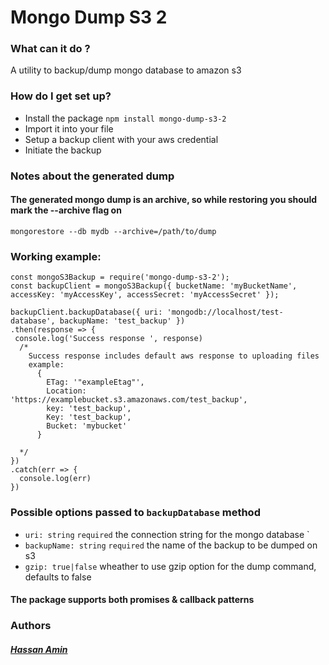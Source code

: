 # Mongo Dump S3 2

### What can it do ?
A utility to backup/dump mongo database to amazon s3
### How do I get set up?
- Install the package
 `npm install mongo-dump-s3-2`
- Import it into your file
- Setup a backup client with your aws credential
- Initiate the backup

### Notes about the generated dump
#### The generated mongo dump is an archive, so while restoring you should mark the --archive flag on
`mongorestore --db mydb --archive=/path/to/dump`
### Working example:

  ```
  const mongoS3Backup = require('mongo-dump-s3-2');
  const backupClient = mongoS3Backup({ bucketName: 'myBucketName', accessKey: 'myAccessKey', accessSecret: 'myAccessSecret' });

  backupClient.backupDatabase({ uri: 'mongodb://localhost/test-database', backupName: 'test_backup' })
  .then(response => {
   console.log('Success response ', response)
    /*
      Success response includes default aws response to uploading files
      example: 
        { 
          ETag: '"exampleEtag"',
          Location: 'https://examplebucket.s3.amazonaws.com/test_backup',
          key: 'test_backup',
          Key: 'test_backup',
          Bucket: 'mybucket' 
        }

    */
  })
  .catch(err => {
    console.log(err)
  })
  ```
### Possible options passed to `backupDatabase` method
- `uri: string` `required` the connection string for the mongo database `
- `backupName: string` `required` the name of the backup to be dumped on s3
- `gzip: true|false` wheather to use gzip option for the dump command, defaults to false
#### The package supports both promises & callback patterns

### Authors  
##### [**Hassan Amin**](https://github.com/hassanamin994)